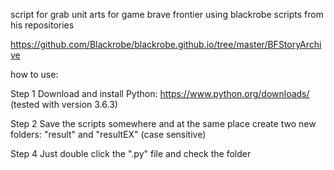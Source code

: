 script for grab unit arts for game brave frontier using blackrobe scripts from his repositories

https://github.com/Blackrobe/blackrobe.github.io/tree/master/BFStoryArchive

how to use:

Step 1 
Download and install Python: https://www.python.org/downloads/ (tested with version 3.6.3)

Step 2
Save the scripts somewhere and at the same place create two new folders: "result" and "resultEX" (case sensitive)

Step 4
Just double click the ".py" file and check the folder


